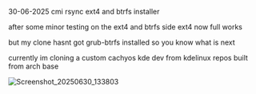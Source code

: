 

30-06-2025 cmi rsync ext4 and btrfs installer

after some minor testing on the ext4 and btrfs side ext4 now full works

but my clone hasnt got grub-btrfs installed so you know what is next 

currently im cloning a custom cachyos kde dev from kdelinux repos built from arch base


![Screenshot_20250630_133803](https://github.com/user-attachments/assets/10d7cb76-bf5c-4130-bcc0-01c81a2fc5b1)
